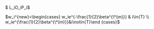 $ L_iO_iP_i$

$w_i^{new}=\begin{cases} w_ie^{-\frac{1}{2}\beta^{\*(m)}} & i\in{T} \\ w_ie^{\frac{1}{2}\beta^{\*(m)}}&i\notin{T}\end {cases}$​


